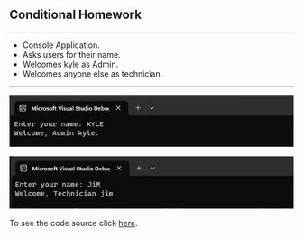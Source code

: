 ## Conditional Homework

---

- Console Application.
- Asks users for their name.
- Welcomes kyle as Admin.
- Welcomes anyone else as technician.

---
![admin](https://github.com/Thesnowmanndev/CSharp-Education/blob/main/CSharp-Mastercourse/Applications/Console%20Applications/App%2003%20-%20Conditional%20Homework/admin-output.png?raw=true)

![technician](https://github.com/Thesnowmanndev/CSharp-Education/blob/main/CSharp-Mastercourse/Applications/Console%20Applications/App%2003%20-%20Conditional%20Homework/technician-output.png?raw=true)

To see the code source click [here](https://github.com/Thesnowmanndev/CSharp-Education/blob/main/CSharp-Mastercourse/Applications/Console%20Applications/App%2003%20-%20Conditional%20Homework/CondtionalHomework/Program.cs).